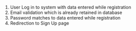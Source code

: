 1. User Log in to system with data entered while registration
2. Email validation which is already retained in database
3. Password matches to data entered while registration
4. Redirection to Sign Up  page
